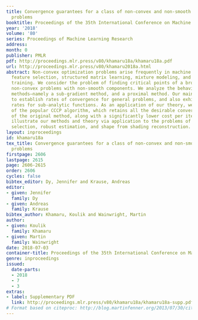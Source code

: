 ```yaml
---
title: Convergence guarantees for a class of non-convex and non-smooth optimization
  problems
booktitle: Proceedings of the 35th International Conference on Machine Learning
year: '2018'
volume: '80'
series: Proceedings of Machine Learning Research
address: 
month: 0
publisher: PMLR
pdf: http://proceedings.mlr.press/v80/khamaru18a/khamaru18a.pdf
url: http://proceedings.mlr.press/v80/khamaru2018a.html
abstract: Non-convex optimization problems arise frequently in machine learning, including
  feature selection, structured matrix learning, mixture modeling, and neural network
  training. We consider the problem of finding critical points of a broad class of
  non-convex problems with non-smooth components. We analyze the behavior of two gradient-based
  methods—namely a sub-gradient method, and a proximal method. Our main results are
  to establish rates of convergence for general problems, and also exhibit faster
  rates for sub-analytic functions. As an application of our theory, we obtain a simplification
  of the popular CCCP algorithm, which retains all the desirable convergence properties
  of the original method, along with a significantly lower cost per iteration. We
  illustrate our methods and theory via application to the problems of best subset
  selection, robust estimation, and shape from shading reconstruction.
layout: inproceedings
id: khamaru18a
tex_title: Convergence guarantees for a class of non-convex and non-smooth optimization
  problems
firstpage: 2606
lastpage: 2615
page: 2606-2615
order: 2606
cycles: false
bibtex_editor: Dy, Jennifer and Krause, Andreas
editor:
- given: Jennifer
  family: Dy
- given: Andreas
  family: Krause
bibtex_author: Khamaru, Koulik and Wainwright, Martin
author:
- given: Koulik
  family: Khamaru
- given: Martin
  family: Wainwright
date: 2018-07-03
container-title: Proceedings of the 35th International Conference on Machine Learning
genre: inproceedings
issued:
  date-parts:
  - 2018
  - 7
  - 3
extras:
- label: Supplementary PDF
  link: http://proceedings.mlr.press/v80/khamaru18a/khamaru18a-supp.pdf
# Format based on citeproc: http://blog.martinfenner.org/2013/07/30/citeproc-yaml-for-bibliographies/
---
```

